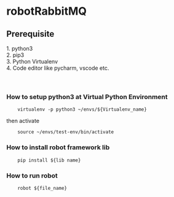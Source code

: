 # robotRabbitMQ
<h2>Prerequisite</h2>
1. python3 </br>
2. pip3</br>
3. Python Virtualenv</br>
4. Code editor like pycharm, vscode etc.</br>
</br>
</br>
<h3>How to setup python3 at Virtual Python Environment</h3>
        
        virtualenv -p python3 ~/envs/${Virtualenv_name}

then activate </br>
        
        
        source ~/envs/test-env/bin/activate
        
<h3>How to install robot framework lib</h3>
        
        pip install ${lib name}
        
<h3>How to run robot</h3>
        
        robot ${file_name}
        
        

        
        
